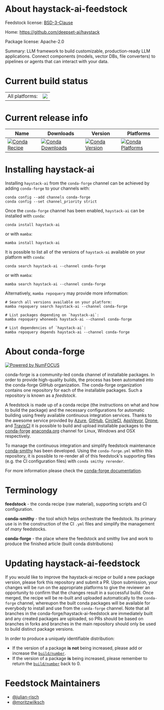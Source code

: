 About haystack-ai-feedstock
===========================

Feedstock license: [BSD-3-Clause](https://github.com/conda-forge/haystack-ai-feedstock/blob/main/LICENSE.txt)

Home: https://github.com/deepset-ai/haystack

Package license: Apache-2.0

Summary: LLM framework to build customizable, production-ready LLM applications. Connect components (models, vector DBs, file converters) to pipelines or agents that can interact with your data.

Current build status
====================


<table><tr><td>All platforms:</td>
    <td>
      <a href="https://dev.azure.com/conda-forge/feedstock-builds/_build/latest?definitionId=21327&branchName=main">
        <img src="https://dev.azure.com/conda-forge/feedstock-builds/_apis/build/status/haystack-ai-feedstock?branchName=main">
      </a>
    </td>
  </tr>
</table>

Current release info
====================

| Name | Downloads | Version | Platforms |
| --- | --- | --- | --- |
| [![Conda Recipe](https://img.shields.io/badge/recipe-haystack--ai-green.svg)](https://anaconda.org/conda-forge/haystack-ai) | [![Conda Downloads](https://img.shields.io/conda/dn/conda-forge/haystack-ai.svg)](https://anaconda.org/conda-forge/haystack-ai) | [![Conda Version](https://img.shields.io/conda/vn/conda-forge/haystack-ai.svg)](https://anaconda.org/conda-forge/haystack-ai) | [![Conda Platforms](https://img.shields.io/conda/pn/conda-forge/haystack-ai.svg)](https://anaconda.org/conda-forge/haystack-ai) |

Installing haystack-ai
======================

Installing `haystack-ai` from the `conda-forge` channel can be achieved by adding `conda-forge` to your channels with:

```
conda config --add channels conda-forge
conda config --set channel_priority strict
```

Once the `conda-forge` channel has been enabled, `haystack-ai` can be installed with `conda`:

```
conda install haystack-ai
```

or with `mamba`:

```
mamba install haystack-ai
```

It is possible to list all of the versions of `haystack-ai` available on your platform with `conda`:

```
conda search haystack-ai --channel conda-forge
```

or with `mamba`:

```
mamba search haystack-ai --channel conda-forge
```

Alternatively, `mamba repoquery` may provide more information:

```
# Search all versions available on your platform:
mamba repoquery search haystack-ai --channel conda-forge

# List packages depending on `haystack-ai`:
mamba repoquery whoneeds haystack-ai --channel conda-forge

# List dependencies of `haystack-ai`:
mamba repoquery depends haystack-ai --channel conda-forge
```


About conda-forge
=================

[![Powered by
NumFOCUS](https://img.shields.io/badge/powered%20by-NumFOCUS-orange.svg?style=flat&colorA=E1523D&colorB=007D8A)](https://numfocus.org)

conda-forge is a community-led conda channel of installable packages.
In order to provide high-quality builds, the process has been automated into the
conda-forge GitHub organization. The conda-forge organization contains one repository
for each of the installable packages. Such a repository is known as a *feedstock*.

A feedstock is made up of a conda recipe (the instructions on what and how to build
the package) and the necessary configurations for automatic building using freely
available continuous integration services. Thanks to the awesome service provided by
[Azure](https://azure.microsoft.com/en-us/services/devops/), [GitHub](https://github.com/),
[CircleCI](https://circleci.com/), [AppVeyor](https://www.appveyor.com/),
[Drone](https://cloud.drone.io/welcome), and [TravisCI](https://travis-ci.com/)
it is possible to build and upload installable packages to the
[conda-forge](https://anaconda.org/conda-forge) [anaconda.org](https://anaconda.org/)
channel for Linux, Windows and OSX respectively.

To manage the continuous integration and simplify feedstock maintenance
[conda-smithy](https://github.com/conda-forge/conda-smithy) has been developed.
Using the ``conda-forge.yml`` within this repository, it is possible to re-render all of
this feedstock's supporting files (e.g. the CI configuration files) with ``conda smithy rerender``.

For more information please check the [conda-forge documentation](https://conda-forge.org/docs/).

Terminology
===========

**feedstock** - the conda recipe (raw material), supporting scripts and CI configuration.

**conda-smithy** - the tool which helps orchestrate the feedstock.
                   Its primary use is in the construction of the CI ``.yml`` files
                   and simplify the management of *many* feedstocks.

**conda-forge** - the place where the feedstock and smithy live and work to
                  produce the finished article (built conda distributions)


Updating haystack-ai-feedstock
==============================

If you would like to improve the haystack-ai recipe or build a new
package version, please fork this repository and submit a PR. Upon submission,
your changes will be run on the appropriate platforms to give the reviewer an
opportunity to confirm that the changes result in a successful build. Once
merged, the recipe will be re-built and uploaded automatically to the
`conda-forge` channel, whereupon the built conda packages will be available for
everybody to install and use from the `conda-forge` channel.
Note that all branches in the conda-forge/haystack-ai-feedstock are
immediately built and any created packages are uploaded, so PRs should be based
on branches in forks and branches in the main repository should only be used to
build distinct package versions.

In order to produce a uniquely identifiable distribution:
 * If the version of a package **is not** being increased, please add or increase
   the [``build/number``](https://docs.conda.io/projects/conda-build/en/latest/resources/define-metadata.html#build-number-and-string).
 * If the version of a package **is** being increased, please remember to return
   the [``build/number``](https://docs.conda.io/projects/conda-build/en/latest/resources/define-metadata.html#build-number-and-string)
   back to 0.

Feedstock Maintainers
=====================

* [@julian-risch](https://github.com/julian-risch/)
* [@moritzwilksch](https://github.com/moritzwilksch/)


<!-- dummy commit to enable rerendering -->

